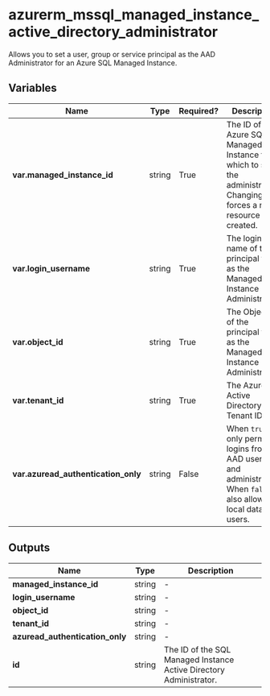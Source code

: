 # azurerm_mssql_managed_instance_active_directory_administrator

Allows you to set a user, group or service principal as the AAD Administrator for an Azure SQL Managed Instance.

## Variables

| Name | Type | Required? |  Description |
| ---- | ---- | --------- |  ----------- |
| **var.managed_instance_id** | string | True | The ID of the Azure SQL Managed Instance for which to set the administrator. Changing this forces a new resource to be created. | 
| **var.login_username** | string | True | The login name of the principal to set as the Managed Instance Administrator. | 
| **var.object_id** | string | True | The Object ID of the principal to set as the Managed Instance Administrator. | 
| **var.tenant_id** | string | True | The Azure Active Directory Tenant ID. | 
| **var.azuread_authentication_only** | string | False | When `true`, only permit logins from AAD users and administrators. When `false`, also allow local database users. | 



## Outputs

| Name | Type | Description |
| ---- | ---- | --------- | 
| **managed_instance_id** | string  | - | 
| **login_username** | string  | - | 
| **object_id** | string  | - | 
| **tenant_id** | string  | - | 
| **azuread_authentication_only** | string  | - | 
| **id** | string  | The ID of the SQL Managed Instance Active Directory Administrator. | 